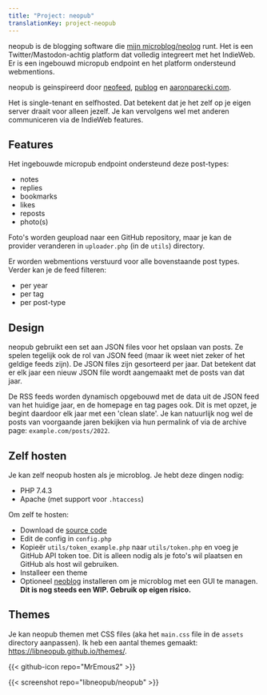 ```yaml
---
title: "Project: neopub"
translationKey: project-neopub
---
```


neopub is de blogging software die [mijn microblog/neolog](https://micro.geheimesite.nl) runt. Het is een Twitter/Mastodon-achtig platform dat volledig integreert met het IndieWeb. Er is een ingebouwd micropub endpoint en het platform ondersteund webmentions.

neopub is geinspireerd door [neofeed](https://github.com/victoriadrake/neofeed-theme), [publog](https://p83.nl) en [aaronparecki.com](https://aaronparecki.com).

Het is single-tenant en selfhosted. Dat betekent dat je het zelf op je eigen server draait voor alleen jezelf. Je kan vervolgens wel met anderen communiceren via de IndieWeb features.

## Features

Het ingebouwde micropub endpoint ondersteund deze post-types:

-   notes
-   replies
-   bookmarks
-   likes
-   reposts
-   photo(s)

Foto's worden geupload naar een GitHub repository, maar je kan de provider veranderen in `uploader.php` (in de `utils`) directory.

Er worden webmentions verstuurd voor alle bovenstaande post types. Verder kan je de feed filteren:

-   per year
-   per tag
-   per post-type

## Design

neopub gebruikt een set aan JSON files voor het opslaan van posts. Ze spelen tegelijk ook de rol van JSON feed (maar ik weet niet zeker of het geldige feeds zijn). De JSON files zijn gesorteerd per jaar. Dat betekent dat er elk jaar een nieuw JSON file wordt aangemaakt met de posts van dat jaar.

De RSS feeds worden dynamisch opgebouwd met de data uit de JSON feed van het huidige jaar, en de homepage en tag pages ook. Dit is met opzet, je begint daardoor elk jaar met een 'clean slate'. Je kan natuurlijk nog wel de posts van voorgaande jaren bekijken via hun permalink of via de archive page: `example.com/posts/2022`.

## Zelf hosten

Je kan zelf neopub hosten als je microblog. Je hebt deze dingen nodig:

-   PHP 7.4.3
-   Apache (met support voor `.htaccess`)

Om zelf te hosten:

-   Download de [source code](https://github.com/libneopub/neopub)
-   Edit de config in `config.php`
-   Kopieër `utils/token_example.php` naar `utils/token.php` en voeg je GitHub API token toe. Dit is alleen nodig als je foto's wil plaatsen en GitHub als host wil gebruiken.
-   Installeer een theme
-   Optioneel [neoblog](https://github.com/libneopub/neoblog) installeren om je microblog met een GUI te managen. **Dit is nog steeds een WIP. Gebruik op eigen risico.**

## Themes

Je kan neopub themen met CSS files (aka het `main.css` file in de `assets` directory aanpassen). Ik heb een aantal themes gemaakt: <https://libneopub.github.io/themes/>.

<span hidden>Post information</span> {{< github-icon repo="MrEmous2" >}}

{{< screenshot repo="libneopub/neopub" >}}

